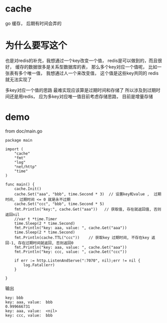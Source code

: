 # cache
go 缓存， 后期有时间会弄的

# 为什么要写这个
也是对redis的补充，我想通过一个key改变一个值， redis是可以做到的，而且很好， 
缓存的数据很多是关系型数据库的表，   那么多个key对应一个值呢， 比如一张表有多个唯一值， 我想通过人一个来改变值， 这个值是这些key共同的
redis 就无法实现了

多key对应一个值的思路
最难实现应该算是过期时间和存储了
所以涉及到过期时间还是用redis，
应为多key对应唯一值目前考虑存储思路， 目前是增量存储


# demo 
from doc/main.go
```
package main

import (
	"cache"
	"fmt"
	"log"
	"net/http"
	"time"
)

func main() {
	cache.Init()
	cache.Set("aaa", "bbb", time.Second * 3)  // 设置key和value ,  过期时间,  过期时间 <= 0 就是永不过期
	cache.Set("ccc", "bbb", time.Second * 5)
	fmt.Println("key:", cache.Get("aaa"))   // 获取值, 存在就返回值, 否则返回nil
	//var t *time.Timer
	time.Sleep(2 * time.Second)
	fmt.Println("key: aaa, value: ", cache.Get("aaa"))
	time.Sleep(2 * time.Second)
	fmt.Println(cache.TTL("ccc"))    // 获取key 过期时间, 不存在key 返回-1, 存在过期时间就返回, 否则返回0
	fmt.Println("key: aaa, value: ", cache.Get("aaa"))
	fmt.Println("key: ccc, value: ", cache.Get("ccc"))

	if err := http.ListenAndServe(":7070", nil);err != nil {
		log.Fatal(err)
	}

}

```
输出
```
key: bbb
key: aaa, value:  bbb
0.999666731
key: aaa, value:  <nil>
key: ccc, value:  bbb
```
